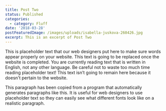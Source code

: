```yaml
---
title: Post Two
status: Published
categories:
  - category: Fluff
date: '2018-03-28'
postFeaturedImage: /images/uploads/isabella-juskova-260426.jpg
excerpt: This is an excerpt of Post Two
---
```

This is placeholder text that our web designers put here to make sure words appear properly on your website. This text is going to be replaced once the website is completed. You are currently reading text that is written in English, not any other language. Be careful not to waste too much time reading placeholder text! This text isn’t going to remain here because it doesn't pertain to the website.

This paragraph has been copied from a program that automatically generates paragraphs like this. It is useful for web designers to use placeholder text so they can easily see what different fonts look like on a realistic paragraph.
